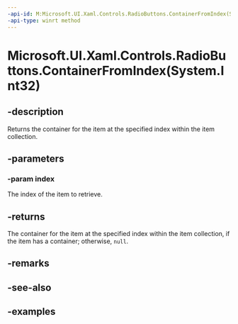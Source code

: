 ```yaml
---
-api-id: M:Microsoft.UI.Xaml.Controls.RadioButtons.ContainerFromIndex(System.Int32)
-api-type: winrt method
---
```


# Microsoft.UI.Xaml.Controls.RadioButtons.ContainerFromIndex(System.Int32)

<!--
public Windows.UI.Xaml.UIElement ContainerFromIndex (int index);
-->

## -description

Returns the container for the item at the specified index within the item collection.

## -parameters

### -param index

The index of the item to retrieve.

## -returns

The container for the item at the specified index within the item collection, if the item has a container; otherwise, `null`.

## -remarks

## -see-also

## -examples

